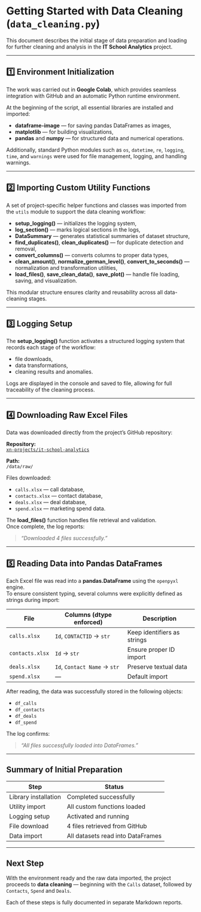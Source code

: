 # Getting Started with Data Cleaning (`data_cleaning.py`)

This document describes the initial stage of data preparation and loading for further cleaning and analysis in the **IT School Analytics** project.

---

## 1️⃣ Environment Initialization

The work was carried out in **Google Colab**, which provides seamless integration with GitHub and an automatic Python runtime environment.  

At the beginning of the script, all essential libraries are installed and imported:
- **dataframe-image** — for saving pandas DataFrames as images,  
- **matplotlib** — for building visualizations,  
- **pandas** and **numpy** — for structured data and numerical operations.

Additionally, standard Python modules such as `os`, `datetime`, `re`, `logging`, `time`, and `warnings` were used for file management, logging, and handling warnings.

---

## 2️⃣ Importing Custom Utility Functions

A set of project-specific helper functions and classes was imported from the `utils` module to support the data cleaning workflow:

- **setup_logging()** — initializes the logging system,  
- **log_section()** — marks logical sections in the logs,  
- **DataSummary** — generates statistical summaries of dataset structure,  
- **find_duplicates()**, **clean_duplicates()** — for duplicate detection and removal,  
- **convert_columns()** — converts columns to proper data types,  
- **clean_amount()**, **normalize_german_level()**, **convert_to_seconds()** — normalization and transformation utilities,  
- **load_files()**, **save_clean_data()**, **save_plot()** — handle file loading, saving, and visualization.

This modular structure ensures clarity and reusability across all data-cleaning stages.

---

## 3️⃣ Logging Setup

The **setup_logging()** function activates a structured logging system that records each stage of the workflow:
- file downloads,  
- data transformations,  
- cleaning results and anomalies.

Logs are displayed in the console and saved to file, allowing for full traceability of the cleaning process.

---

## 4️⃣ Downloading Raw Excel Files

Data was downloaded directly from the project’s GitHub repository:

**Repository:**  
[`xn-projects/it-school-analytics`](https://github.com/xn-projects/it-school-analytics)

**Path:**  
`/data/raw/`

Files downloaded:
- `calls.xlsx` — call database,  
- `contacts.xlsx` — contact database,  
- `deals.xlsx` — deal database,  
- `spend.xlsx` — marketing spend data.

The **load_files()** function handles file retrieval and validation.  
Once complete, the log reports:  
> *“Downloaded 4 files successfully.”*

---

## 5️⃣ Reading Data into Pandas DataFrames

Each Excel file was read into a **pandas.DataFrame** using the `openpyxl` engine.  
To ensure consistent typing, several columns were explicitly defined as strings during import:

| File | Columns (dtype enforced) | Description |
|------|---------------------------|--------------|
| `calls.xlsx` | `Id`, `CONTACTID` → `str` | Keep identifiers as strings |
| `contacts.xlsx` | `Id` → `str` | Ensure proper ID import |
| `deals.xlsx` | `Id`, `Contact Name` → `str` | Preserve textual data |
| `spend.xlsx` | — | Default import |

After reading, the data was successfully stored in the following objects:
- `df_calls`  
- `df_contacts`  
- `df_deals`  
- `df_spend`

The log confirms:
> *“All files successfully loaded into DataFrames.”*

---

## Summary of Initial Preparation

| Step | Status |
|------|--------|
| Library installation | Completed successfully |
| Utility import | All custom functions loaded |
| Logging setup | Activated and running |
| File download | 4 files retrieved from GitHub |
| Data import | All datasets read into DataFrames |

---

## Next Step

With the environment ready and the raw data imported, the project proceeds to **data cleaning** — beginning with the `Calls` dataset, followed by `Contacts`, `Spend` and `Deals`.

Each of these steps is fully documented in separate Markdown reports.
